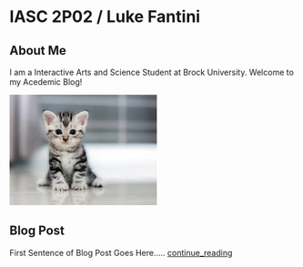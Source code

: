# IASC 2P02 / Luke Fantini

## About Me

I am a Interactive Arts and Science Student at Brock University. Welcome to my Acedemic Blog!

![](images/download.jpg)

## Blog Post

First Sentence of Blog Post Goes Here..... [continue_reading](blog.me/)
